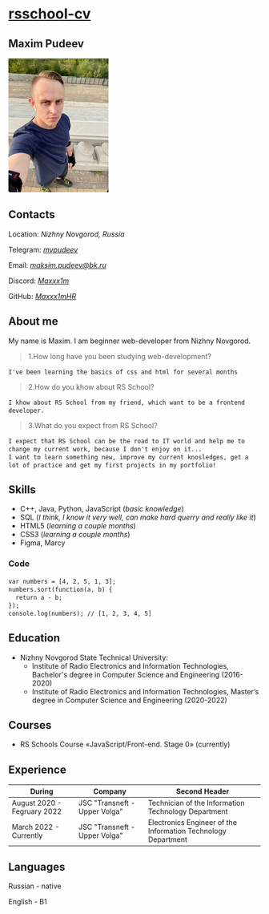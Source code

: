# [rsschool-cv](https://Maxxx1mHR.github.io/rsschool-cv)

## Maxim Pudeev
 ![cv_photo]( src/img/cv_photo.jpg "My_photo")

## Contacts
Location: *Nizhny Novgorod, Russia*

Telegram: *[mvpudeev](https://t.me/mvpudeev)*

Email: *maksim.pudeev@bk.ru*

Discord: *[Maxxx1m](https://discordapp.com/users/Maxxx1m#0884)*

GitHub: *[Maxxx1mHR](https://github.com/Maxxx1mHR)*

## About me
My name is Maxim. I am beginner web-developer from Nizhny Novgorod.
>1.How long have you been studying web-development?

    I've been learning the basics of css and html for several months

>2.How do you khow about RS School?

    I khow about RS School from my friend, which want to be a frontend developer.

>3.What do you expect from RS School?

    I expect that RS School can be the road to IT world and help me to change my current work, because I don't enjoy on it...
    I want to learn something new, improve my current knosledges, get a lot of practice and get my first projects in my portfolio!

## Skills
+ C++, Java, Python, JavaScript (*basic knowledge*)
+ SQL (*I think, I know it very well, can make hard querry and really like it*)
+ HTML5 (*learning a couple months*)
+ CSS3 (*learning a couple months*)
+ Figma, Marcy

### Code
```
var numbers = [4, 2, 5, 1, 3];
numbers.sort(function(a, b) {
  return a - b;
});
console.log(numbers); // [1, 2, 3, 4, 5]
```
## Education
+ Nizhny Novgorod State Technical University:
    + Institute of Radio Electronics and Information Technologies, Bachelor's degree in Computer Science and Engineering (2016-2020)
    + Institute of Radio Electronics and Information Technologies,  Master’s degree in Computer Science and Engineering (2020-2022)

## Courses
+ RS Schools Course «JavaScript/Front-end. Stage 0» (currently)

## Experience

|     During                   |       Company                    | Second Header |
| ---------------------------- | -------------------------------- | ------------- |
| August 2020 - Fegruary 2022  | JSC "Transneft - Upper Volga"    | Technician of the Information Technology Department
| March 2022 - Currently       |JSC "Transneft - Upper Volga"     | Electronics Engineer of the Information Technology Department

## Languages
Russian - native

English - B1